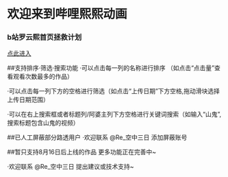 # 欢迎来到哔哩熙熙动画
### b站罗云熙首页拯救计划
[点此进入](bilixixi.cc)

##支持排序·筛选·搜索功能
·可以点击每一列的名称进行排序 （如点击“点击量”查看观看次数最多的作品）

·可以点击每一列下方的空格进行筛选（如点击“上传日期”下方空格,拖动滑块选择上传日期范围）

·可以在右上搜索框或者标题列/阿婆主列下方空格进行关键词搜索（如输入“山鬼”,搜索标题包含山鬼的视频）

##已人工屏蔽部分路透用户
·欢迎联系 \@Re_空中三日 添加屏蔽账号

##暂只支持8月16日后上线的作品
更多功能正在完善中~

·欢迎联系 \@Re_空中三日 提出建议或技术支持~